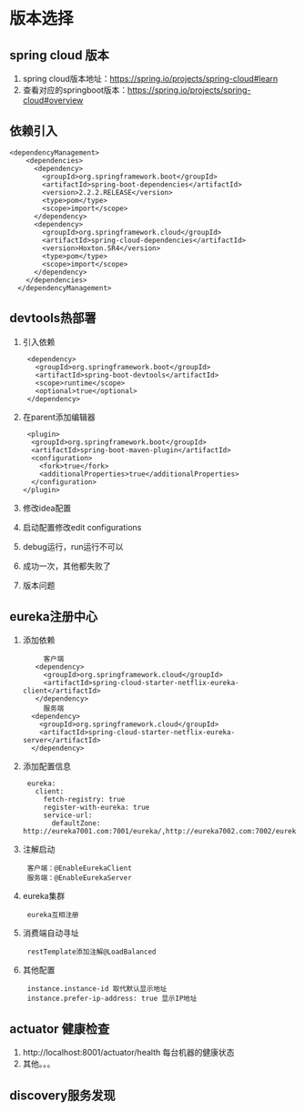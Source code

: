 版本选择
==
spring cloud 版本
-
1. spring cloud版本地址：https://spring.io/projects/spring-cloud#learn 
2. 查看对应的springboot版本：https://spring.io/projects/spring-cloud#overview 

依赖引入
-
    <dependencyManagement>
        <dependencies>
          <dependency>
            <groupId>org.springframework.boot</groupId>
            <artifactId>spring-boot-dependencies</artifactId>
            <version>2.2.2.RELEASE</version>
            <type>pom</type>
            <scope>import</scope>
          </dependency>
          <dependency>
            <groupId>org.springframework.cloud</groupId>
            <artifactId>spring-cloud-dependencies</artifactId>
            <version>Hoxton.SR4</version>
            <type>pom</type>
            <scope>import</scope>
          </dependency>
        </dependencies>
      </dependencyManagement>

devtools热部署
-
1. 引入依赖


        <dependency>
          <groupId>org.springframework.boot</groupId>
          <artifactId>spring-boot-devtools</artifactId>
          <scope>runtime</scope>
          <optional>true</optional>
        </dependency>

2. 在parent添加编辑器


        <plugin>
         <groupId>org.springframework.boot</groupId>
         <artifactId>spring-boot-maven-plugin</artifactId>
         <configuration>
           <fork>true</fork>
           <additionalProperties>true</additionalProperties>
         </configuration>
       </plugin> 

3. 修改idea配置
4. 启动配置修改edit configurations
5. debug运行，run运行不可以
6. 成功一次，其他都失败了
7. 版本问题

eureka注册中心
-
1. 添加依赖

            
            客户端
          <dependency>
            <groupId>org.springframework.cloud</groupId>
            <artifactId>spring-cloud-starter-netflix-eureka-client</artifactId>
          </dependency>
            服务端
         <dependency>
           <groupId>org.springframework.cloud</groupId>
           <artifactId>spring-cloud-starter-netflix-eureka-server</artifactId>
         </dependency> 
2. 添加配置信息


        eureka:
          client:
            fetch-registry: true
            register-with-eureka: true
            service-url:
              defaultZone: http://eureka7001.com:7001/eureka/,http://eureka7002.com:7002/eureka/

3. 注解启动
        
        
        客户端：@EnableEurekaClient
        服务端：@EnableEurekaServer
        
4. eureka集群

        
        eureka互相注册
5. 消费端自动寻址


        restTemplate添加注解@LoadBalanced
6. 其他配置


        instance.instance-id 取代默认显示地址
        instance.prefer-ip-address: true 显示IP地址
        
actuator 健康检查
-
1. http://localhost:8001/actuator/health   每台机器的健康状态
2. 其他。。。

discovery服务发现
-

        
    

